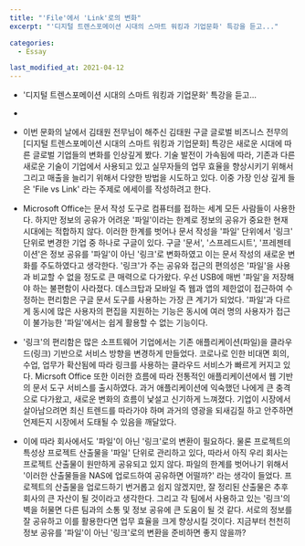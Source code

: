 ```yaml
---
title: "'File'에서 'Link'로의 변화"
excerpt: "'디지털 트렌스포메이션 시대의 스마트 워킹과 기업문화' 특강을 듣고..."

categories:
  - Essay

last_modified_at: 2021-04-12
---
```

- '디지털 트렌스포메이션 시대의 스마트 워킹과 기업문화' 특강을 듣고...
- <d>
- 이번 문화의 날에서 김태원 전무님이 해주신 김태원 구글 글로벌 비즈니스 전무의 [디지털 트렌스포메이션 시대의 스마트 워킹과 기업문화] 특강은 새로운 시대에 따른 글로벌 기업들의 변화를 인상깊게 봤다. 기술 발전이 가속됨에 따라, 기존과 다른 새로운 기술이 기업에서 사용되고 있고 실무자들의 업무 효율을 향상시키기 위해서 그리고 매출을 늘리기 위해서 다양한 방법을 시도하고 있다. 이중 가장 인상 깊게 들은 'File vs Link' 라는 주제로 에세이를 작성하려고 한다.

- Microsoft Office는 문서 작성 도구로 컴퓨터를 접하는 세계 모든 사람들이 사용한다. 하지만 정보의 공유가 어려운 '파일'이라는 한계로 정보의 공유가 중요한 현재 시대에는 적합하지 않다. 이러한 한계를 벗어나 문서 작성을 '파일' 단위에서 '링크' 단위로 변경한 기업 중 하나로 구글이 있다. 구글 '문서', '스프레드시트', '프레젠테이션'은 정보 공유를 '파일'이 아닌 '링크'로 변화하였고 이는 문서 작성의 새로운 변화를 주도하였다고 생각한다.
 '링크'가 주는 공유와 접근의 편의성은 '파일'을 사용과 비교할 수 없을 정도로 큰 매력으로 다가왔다. 우선 USB에 매번 '파일'을 저장해야 하는 불편함이 사라졌다. 데스크탑과 모바일 즉 웹과 앱의 제한없이 접근하여 수정하는 편리함은 구글 문서 도구를 사용하는 가장 큰 계기가 되었다. '파일'과 다르게 동시에 많은 사용자의 편집을 지원하는 기능은 동시에 여러 명의 사용자가 접근이 불가능한 '파일'에서는 쉽게 활용할 수 없는 기능이다.

- '링크'의 편리함은 많은 소프트웨어 기업에서는 기존 애플리케이션(파일)을 클라우드(링크) 기반으로 서비스 방향을 변경하게 만들었다. 코로나로 인한 비대면 회의, 수업, 업무가 확산됨에 따라 링크를 사용하는 클라우드 서비스가 빠르게 커지고 있다. Micrsoft Office 또한  이러한 흐름에 따라 전통적인 애플리케이션에서 웹 기반의 문서 도구 서비스를 출시하였다. 과거 애플리케이션에 익숙했던 나에게 큰 충격으로 다가왔고, 새로운 변화의 흐름이 낯설고 신기하게 느껴졌다.  기업이 시장에서 살아남으려면 최신 트렌드를 따라가야 하며 과거의 영광을 되새김질 하고 안주하면 언제든지 시장에서 도태될 수 있음을 깨달았다.

- 이에 따라 회사에서도 '파일'이 아닌 '링크'로의 변환이 필요하다. 물론 프로젝트의 특성상 프로젝트 산출물을 '파일' 단위로 관리하고 있다, 따라서 아직 우리 회사는 프로젝트 산출물이 원만하게 공유되고 있지 않다. 파일의 한계를 벗어나기 위해서 '이러한 산출물들을 NAS에 업로드하여 공유하면 어떨까?' 라는 생각이 들었다. 프로젝트의 산출물을 업로드하기 번거롭고 쉽지 않겠지만, 잘 정리된 산출물은 추후 회사의 큰 자산이 될 것이라고 생각한다. 그리고 각 팀에서 사용하고 있는 '링크'의 벽을 허물면 다른 팀과의 소통 및 정보 공유에 큰 도움이 될 것 같다. 서로의 정보를 잘 공유하고 이를 활용한다면 업무 효율을 크게 향상시킬 것이다. 지금부터 천천히 정보 공유를 '파일'이 아닌 '링크'로의 변환을 준비하면 좋지 않을까?
